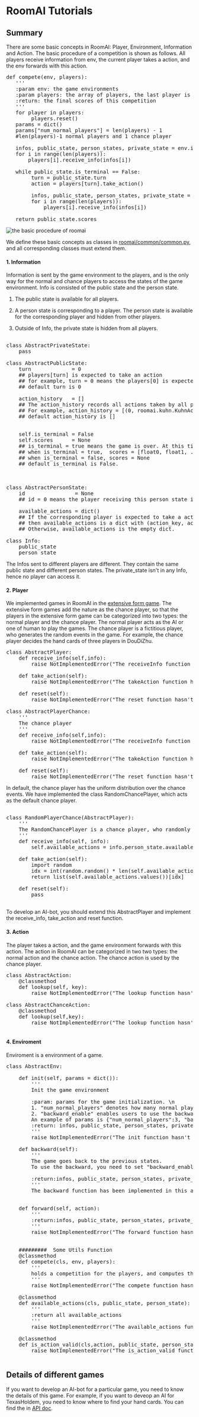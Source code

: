 
#  RoomAI Tutorials

## Summary


There are some basic concepts in RoomAI: Player, Environment, Information and Action. The basic procedure of a competition is shown as follows. All players receive information from env, the current player takes a action, and the env forwards with this action.

<pre>
def compete(env, players):
   '''
   :param env: the game environments
   :param players: the array of players, the last player is a chance player.
   :return: the final scores of this competition
   '''
   for player in players:
        players.reset()
   params = dict()
   params["num_normal_players"] = len(players) - 1
   #len(players)-1 normal players and 1 chance player
   
   infos, public_state, person_states, private_state = env.init(params)
   for i in range(len(players)):
       players[i].receive_info(infos[i])

   while public_state.is_terminal == False:
        turn = public_state.turn
        action = players[turn].take_action()
        
        infos, public_state, person_states, private_state = env.forward(action)
        for i in range(len(players)):
            players[i].receive_info(infos[i])

   return public_state.scores                
</pre>



![the basic procedure of roomai](https://github.com/roomai/RoomAI/blob/master/roomai/game.png)

We define these basic concepts as classes in [roomai/common/common.py](https://github.com/roomai/RoomAI/blob/master/roomai/common/common.py), and all corresponding classes must extend them.  


#### 1. Information

Information is sent by the game environment to the players, and is the only way for the normal and chance players to access the states of the game environment. Info is consisted of the public state and the person state. 

1. The public state is available for all players.

2. A person state is corresponding to a player. The person state is available for the corresponding player and hidden from other players. 

3. Outside of Info, the private state is hidden from all players.

<pre>

class AbstractPrivateState:
    pass
    
class AbstractPublicState:
    turn             = 0
    ## players[turn] is expected to take an action
    ## for example, turn = 0 means the players[0] is expected to take an action
    ## default turn is 0

    action_history   = []
    ## The action_history records all actions taken by all players so far.
    ## For example, action_history = [(0, roomai.kuhn.KuhnAction.lookup(\"check\"),(1,roomai.kuhn.KuhnAction.lookup(\"bet\")]
    ## default action_history is []
    
    
    self.is_terminal = False
    self.scores      = None
    ## is_terminal = true means the game is over. At this time, scores is not None
    ## when is_terminal = true,  scores = [float0, float1, ..., float_n].
    ## when is_terminal = false, scores = None
    ## default is_terminal is False.



class AbstractPersonState:
    id                = None
    ## id = 0 means the player receiving this person state is players[0]

    available_actions = dict()
    ## If the corresponding player is expected to take a action,
    ## then available_actions is a dict with (action_key, action)
    ## Otherwise, available_actions is the empty dict.

class Info:
    public_state
    person_state
</pre>

The Infos sent to different players are different. They contain the same public state and different person states. The private_state isn't in any Info, hence no player can access it.

#### 2. Player

We implemented games in RoomAI in the [extensive form game](https://en.wikipedia.org/wiki/Extensive-form_game). The extensive form games add the nature as the chance player, so that the players in the extensive form game can be categorized into two types: the normal player and the
chance player. The normal player acts as the AI or one of human to play the games. The chance player is a fictitious player, who generates the random events in the game. For example, the chance player decides the hand cards of three players in DouDiZhu.

<pre>
class AbstractPlayer:
    def receive_info(self,info):
        raise NotImplementedError("The receiveInfo function hasn't been implemented") 

    def take_action(self):
        raise NotImplementedError("The takeAction function hasn't been implemented") 

    def reset(self):
        raise NotImplementedError("The reset function hasn't been implemented")
        
class AbstractPlayerChance:
    '''
    The chance player 
    '''
    def receive_info(self,info):
        raise NotImplementedError("The receiveInfo function hasn't been implemented") 

    def take_action(self):
        raise NotImplementedError("The takeAction function hasn't been implemented") 

    def reset(self):
        raise NotImplementedError("The reset function hasn't been implemented")
</pre>

In default, the chance player has the uniform distribution over the chance events. We have implemented the class RandomChancePlayer, which acts as the default chance player.
<pre> 
class RandomPlayerChance(AbstractPlayer):
    '''
    The RandomChancePlayer is a chance player, who randomly takes an chance action.
    '''
    def receive_info(self, info):
        self.available_actions = info.person_state.available_actions

    def take_action(self):
        import random
        idx = int(random.random() * len(self.available_actions))
        return list(self.available_actions.values())[idx]

    def reset(self):
        pass
   
</pre>

To develop an AI-bot, you should extend this AbstractPlayer and implement the receive_info, take_action and reset function.



#### 3. Action

The player takes a action, and the game environment forwards with this action. The action in RoomAI can be categorized in two two types: the normal action and the chance action. The chance action is used by the chance player.

<pre>
class AbstractAction:
    @classmethod
    def lookup(self, key):
        raise NotImplementedError("The lookup function hasn't been implemented")

class AbstractChanceAction:
    @classmethod
    def lookup(self,key):
        raise NotImplementedError("The lookup function hasn't been implemented")

</pre>





#### 4. Enviroment

Enviroment is a environment of a game.

<pre>
class AbstractEnv:

    def init(self, params = dict()):
        '''
        Init the game environment

        :param: params for the game initialization. \n
        1. "num_normal_players" denotes how many normal players are in this game. \n
        2. "backward_enable" enables users to use the backward function. Default False. \n
        An example of params is {"num_normal_players":3, "backward_enable":True}
        :return: infos, public_state, person_states, private_state
        '''
        raise NotImplementedError("The init function hasn't been implemented")

    def backward(self):
        '''
        The game goes back to the previous states.
        To use the backward, you need to set "backward_enable" option to be true when initialize the game.
        
        :return:infos, public_state, person_states, private_state 
        '''
        The backward function has been implemented in this abstract Env.

        
    def forward(self, action):
        '''
        :return:infos, public_state, person_states, private_state 
        '''
        raise NotImplementedError("The forward function hasn't been implemented")


    #########  Some Utils Function
    @classmethod
    def compete(cls, env, players):
        '''
        holds a competition for the players, and computes the scores.
        '''
        raise NotImplementedError("The compete function hasn't been implemented")

    @classmethod
    def available_actions(cls, public_state, person_state):
        '''
        :return all available_actions
        '''
        raise NotImplementedError("The available_actions function hasn't been implemented")

    @classmethod
    def is_action_valid(cls,action, public_state, person_state):
        raise NotImplementedError("The is_action_valid function hasn't been implemented")

</pre>




## Details of different games

If you want to develop an AI-bot for a particular game, you need to know the details of this game.
For example,  if you want to deveop an AI for TexasHoldem, you need to know where to find your hand cards.
You can find the in [API doc](http://roomai.readthedocs.io/en/latest/?badge=latest).

